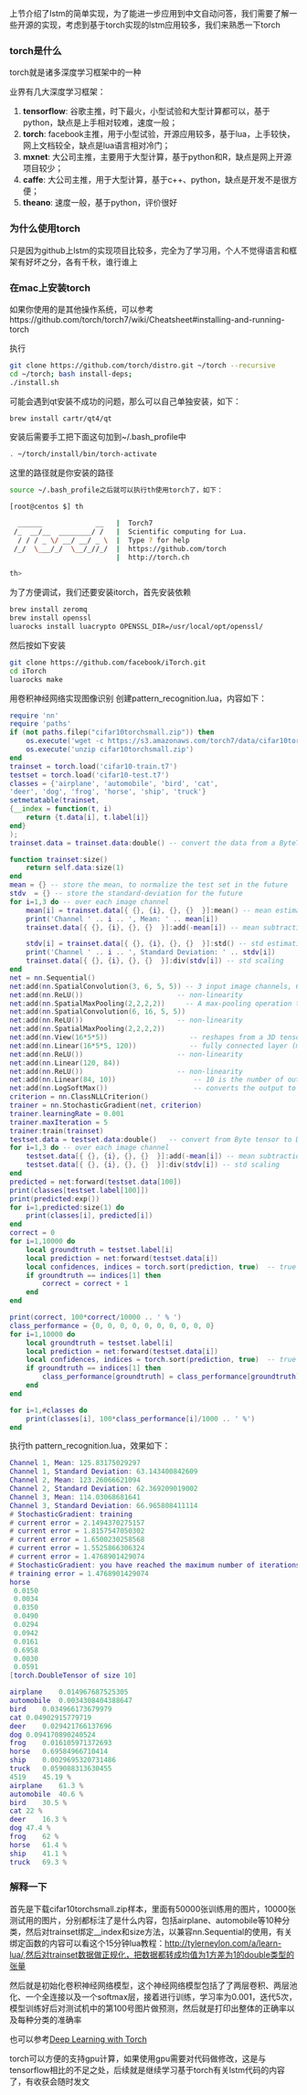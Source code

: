 上节介绍了lstm的简单实现，为了能进一步应用到中文自动问答，我们需要了解一些开源的实现，考虑到基于torch实现的lstm应用较多，我们来熟悉一下torch 

 
### torch是什么
torch就是诸多深度学习框架中的一种

业界有几大深度学习框架：

1. **tensorflow**: 谷歌主推，时下最火，小型试验和大型计算都可以，基于python，缺点是上手相对较难，速度一般；
2. **torch**: facebook主推，用于小型试验，开源应用较多，基于lua，上手较快，网上文档较全，缺点是lua语言相对冷门；
3. **mxnet**: 大公司主推，主要用于大型计算，基于python和R，缺点是网上开源项目较少；
4. **caffe**: 大公司主推，用于大型计算，基于c++、python，缺点是开发不是很方便；
5. **theano**: 速度一般，基于python，评价很好

 

### 为什么使用torch
只是因为github上lstm的实现项目比较多，完全为了学习用，个人不觉得语言和框架有好坏之分，各有千秋，谁行谁上

 

### 在mac上安装torch
如果你使用的是其他操作系统，可以参考https://github.com/torch/torch7/wiki/Cheatsheet#installing-and-running-torch

执行
```sh
git clone https://github.com/torch/distro.git ~/torch --recursive
cd ~/torch; bash install-deps;
./install.sh
```
可能会遇到qt安装不成功的问题，那么可以自己单独安装，如下：
```sh
brew install cartr/qt4/qt
```
安装后需要手工把下面这句加到~/.bash_profile中
```sh
. ~/torch/install/bin/torch-activate
```
这里的路径就是你安装的路径
```sh
source ~/.bash_profile之后就可以执行th使用torch了，如下：
```
```sh
[root@centos $] th

  ______             __   |  Torch7
 /_  __/__  ________/ /   |  Scientific computing for Lua.
  / / / _ \/ __/ __/ _ \  |  Type ? for help
 /_/  \___/_/  \__/_//_/  |  https://github.com/torch
                          |  http://torch.ch

th>
```
为了方便调试，我们还要安装itorch，首先安装依赖
```sh
brew install zeromq
brew install openssl
luarocks install luacrypto OPENSSL_DIR=/usr/local/opt/openssl/
```
然后按如下安装
```sh
git clone https://github.com/facebook/iTorch.git
cd iTorch
luarocks make 
```
用卷积神经网络实现图像识别
创建pattern_recognition.lua，内容如下：
```lua
require 'nn'
require 'paths'
if (not paths.filep("cifar10torchsmall.zip")) then
    os.execute('wget -c https://s3.amazonaws.com/torch7/data/cifar10torchsmall.zip')
    os.execute('unzip cifar10torchsmall.zip')
end
trainset = torch.load('cifar10-train.t7')
testset = torch.load('cifar10-test.t7')
classes = {'airplane', 'automobile', 'bird', 'cat',
'deer', 'dog', 'frog', 'horse', 'ship', 'truck'}
setmetatable(trainset,
{__index = function(t, i)
    return {t.data[i], t.label[i]}
end}
);
trainset.data = trainset.data:double() -- convert the data from a ByteTensor to a DoubleTensor.

function trainset:size()
    return self.data:size(1)
end
mean = {} -- store the mean, to normalize the test set in the future
stdv  = {} -- store the standard-deviation for the future
for i=1,3 do -- over each image channel
    mean[i] = trainset.data[{ {}, {i}, {}, {}  }]:mean() -- mean estimation
    print('Channel ' .. i .. ', Mean: ' .. mean[i])
    trainset.data[{ {}, {i}, {}, {}  }]:add(-mean[i]) -- mean subtraction

    stdv[i] = trainset.data[{ {}, {i}, {}, {}  }]:std() -- std estimation
    print('Channel ' .. i .. ', Standard Deviation: ' .. stdv[i])
    trainset.data[{ {}, {i}, {}, {}  }]:div(stdv[i]) -- std scaling
end
net = nn.Sequential()
net:add(nn.SpatialConvolution(3, 6, 5, 5)) -- 3 input image channels, 6 output channels, 5x5 convolution kernel
net:add(nn.ReLU())                       -- non-linearity
net:add(nn.SpatialMaxPooling(2,2,2,2))     -- A max-pooling operation that looks at 2x2 windows and finds the max.
net:add(nn.SpatialConvolution(6, 16, 5, 5))
net:add(nn.ReLU())                       -- non-linearity
net:add(nn.SpatialMaxPooling(2,2,2,2))
net:add(nn.View(16*5*5))                    -- reshapes from a 3D tensor of 16x5x5 into 1D tensor of 16*5*5
net:add(nn.Linear(16*5*5, 120))             -- fully connected layer (matrix multiplication between input and weights)
net:add(nn.ReLU())                       -- non-linearity
net:add(nn.Linear(120, 84))
net:add(nn.ReLU())                       -- non-linearity
net:add(nn.Linear(84, 10))                   -- 10 is the number of outputs of the network (in this case, 10 digits)
net:add(nn.LogSoftMax())                     -- converts the output to a log-probability. Useful for classification problems
criterion = nn.ClassNLLCriterion()
trainer = nn.StochasticGradient(net, criterion)
trainer.learningRate = 0.001
trainer.maxIteration = 5
trainer:train(trainset)
testset.data = testset.data:double()   -- convert from Byte tensor to Double tensor
for i=1,3 do -- over each image channel
    testset.data[{ {}, {i}, {}, {}  }]:add(-mean[i]) -- mean subtraction
    testset.data[{ {}, {i}, {}, {}  }]:div(stdv[i]) -- std scaling
end
predicted = net:forward(testset.data[100])
print(classes[testset.label[100]])
print(predicted:exp())
for i=1,predicted:size(1) do
    print(classes[i], predicted[i])
end
correct = 0
for i=1,10000 do
    local groundtruth = testset.label[i]
    local prediction = net:forward(testset.data[i])
    local confidences, indices = torch.sort(prediction, true)  -- true means sort in descending order
    if groundtruth == indices[1] then
        correct = correct + 1
    end
end

print(correct, 100*correct/10000 .. ' % ')
class_performance = {0, 0, 0, 0, 0, 0, 0, 0, 0, 0}
for i=1,10000 do
    local groundtruth = testset.label[i]
    local prediction = net:forward(testset.data[i])
    local confidences, indices = torch.sort(prediction, true)  -- true means sort in descending order
    if groundtruth == indices[1] then
        class_performance[groundtruth] = class_performance[groundtruth] + 1
    end
end

for i=1,#classes do
    print(classes[i], 100*class_performance[i]/1000 .. ' %')
end
```



执行th pattern_recognition.lua，效果如下：

```lua
Channel 1, Mean: 125.83175029297
Channel 1, Standard Deviation: 63.143400842609
Channel 2, Mean: 123.26066621094
Channel 2, Standard Deviation: 62.369209019002
Channel 3, Mean: 114.03068681641
Channel 3, Standard Deviation: 66.965808411114
# StochasticGradient: training
# current error = 2.1494370275157
# current error = 1.8157547050302
# current error = 1.6500230258568
# current error = 1.5525866306324
# current error = 1.4768901429074
# StochasticGradient: you have reached the maximum number of iterations
# training error = 1.4768901429074
horse
 0.0150
 0.0034
 0.0350
 0.0490
 0.0294
 0.0942
 0.0161
 0.6958
 0.0030
 0.0591
[torch.DoubleTensor of size 10]

airplane	0.014967687525305
automobile	0.0034308404388647
bird	0.034966173679979
cat	0.04902915779719
deer	0.029421766137696
dog	0.094170890240524
frog	0.016105971372693
horse	0.69584966710414
ship	0.0029695320731486
truck	0.059088313630455
4519	45.19 %
airplane	61.3 %
automobile	40.6 %
bird	30.5 %
cat	22 %
deer	16.3 %
dog	47.4 %
frog	62 %
horse	61.4 %
ship	41.1 %
truck	69.3 %
``` 

### 解释一下

首先是下载cifar10torchsmall.zip样本，里面有50000张训练用的图片，10000张测试用的图片，分别都标注了是什么内容，包括airplane、automobile等10种分类，然后对trainset绑定__index和size方法，以兼容nn.Sequential的使用，有关绑定函数的内容可以看这个15分钟lua教程：http://tylerneylon.com/a/learn-lua/,然后对trainset数据做正规化，把数据都转成均值为1方差为1的double类型的张量

然后就是初始化卷积神经网络模型，这个神经网络模型包括了了两层卷积、两层池化、一个全连接以及一个softmax层，接着进行训练，学习率为0.001，迭代5次，模型训练好后对测试机中的第100号图片做预测，然后就是打印出整体的正确率以及每种分类的准确率

 

也可以参考[Deep Learning with Torch](https://github.com/soumith/cvpr2015/blob/master/Deep%20Learning%20with%20Torch.ipynb)

torch可以方便的支持gpu计算，如果使用gpu需要对代码做修改，这是与tensorflow相比的不足之处，后续就是继续学习基于torch有关lstm代码的内容了，有收获会随时发文